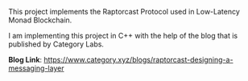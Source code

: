 This project implements the Raptorcast Protocol used in Low-Latency Monad Blockchain.

I am implementing this project in C++ with the help of the blog that is published by Category Labs.

**Blog Link**: https://www.category.xyz/blogs/raptorcast-designing-a-messaging-layer